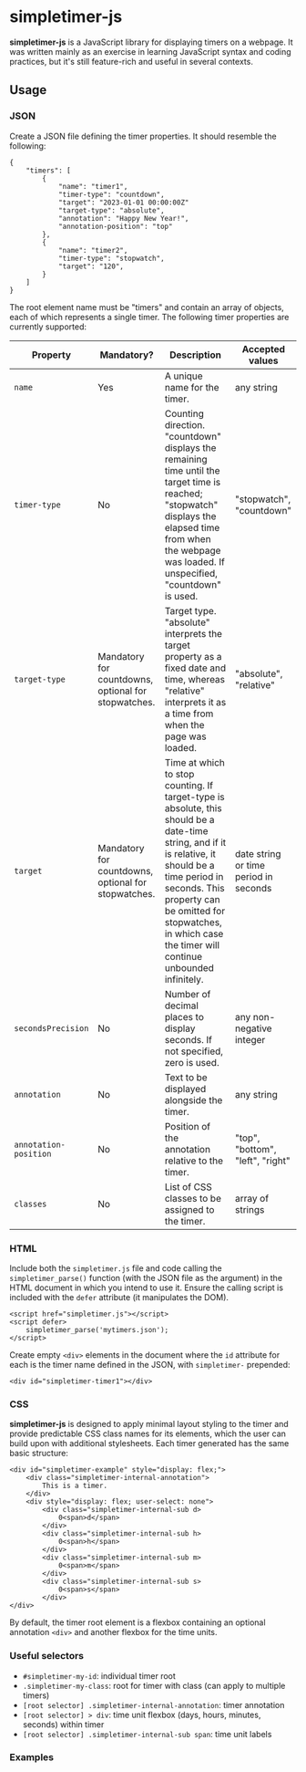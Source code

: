 # simpletimer-js

**simpletimer-js** is a JavaScript library for displaying timers on a webpage. It was written mainly as an exercise in learning JavaScript syntax and coding practices, but it's still feature-rich and useful in several contexts.

## Usage

### JSON
Create a JSON file defining the timer properties. It should resemble the following:

    {
        "timers": [
            {
                "name": "timer1",
                "timer-type": "countdown",
                "target": "2023-01-01 00:00:00Z"
                "target-type": "absolute",
                "annotation": "Happy New Year!",
                "annotation-position": "top"
            },
            {
                "name": "timer2",
                "timer-type": "stopwatch",
                "target": "120",
            }
        ]
    }

The root element name must be "timers" and contain an array of objects, each of which represents a single timer. The following timer properties are currently supported:

| Property | Mandatory? | Description | Accepted values |
|---|---|---|---|
| ```name``` | Yes | A unique name for the timer. | any string |
| ```timer-type``` | No | Counting direction. "countdown" displays the remaining time until the target time is reached; "stopwatch" displays the elapsed time from when the webpage was loaded. If unspecified, "countdown" is used. | "stopwatch", "countdown" |
| ```target-type``` | Mandatory for countdowns, optional for stopwatches. | Target type. "absolute" interprets the target property as a fixed date and time, whereas "relative" interprets it as a time from when the page was loaded. | "absolute", "relative" |
| ```target``` | Mandatory for countdowns, optional for stopwatches. | Time at which to stop counting. If target-type is absolute, this should be a date-time string, and if it is relative, it should be a time period in seconds. This property can be omitted for stopwatches, in which case the timer will continue unbounded infinitely. | date string or time period in seconds |
| ```secondsPrecision``` | No | Number of decimal places to display seconds. If not specified, zero is used. | any non-negative integer |
| ```annotation``` | No | Text to be displayed alongside the timer. | any string |
| ```annotation-position``` | No | Position of the annotation relative to the timer. | "top", "bottom", "left", "right" |
| ```classes``` | No | List of CSS classes to be assigned to the timer. | array of strings |

### HTML
Include both the <code>simpletimer.js</code> file and code calling the <code>simpletimer_parse()</code> function (with the JSON file as the argument) in the HTML document in which you intend to use it. Ensure the calling script is included with the <code>defer</code> attribute (it manipulates the DOM).

    <script href="simpletimer.js"></script>
    <script defer>
        simpletimer_parse('mytimers.json');
    </script>

Create empty <code>\<div></code> elements in the document where the <code>id</code> attribute for each is the timer name defined in the JSON, with <code>simpletimer-</code> prepended:

    <div id="simpletimer-timer1"></div>

### CSS
**simpletimer-js** is designed to apply minimal layout styling to the timer and provide predictable CSS class names for its elements, which the user can build upon with additional stylesheets. Each timer generated has the same basic structure:

    <div id="simpletimer-example" style="display: flex;">
        <div class="simpletimer-internal-annotation">
            This is a timer.
        </div>
        <div style="display: flex; user-select: none">
            <div class="simpletimer-internal-sub d>
                0<span>d</span>
            </div> 
            <div class="simpletimer-internal-sub h>
                0<span>h</span>
            </div>
            <div class="simpletimer-internal-sub m>
                0<span>m</span>
            </div>
            <div class="simpletimer-internal-sub s>
                0<span>s</span>
            </div>   
    </div>
    
By default, the timer root element is a flexbox containing an optional annotation <code>\<div></code> and another flexbox for the time units.

### Useful selectors
 - <code>#simpletimer-my-id</code>: individual timer root
 - <code>.simpletimer-my-class</code>: root for timer with class (can apply to multiple timers)
 - <code>[root selector] .simpletimer-internal-annotation</code>: timer annotation
 - <code>[root selector] > div</code>: time unit flexbox (days, hours, minutes, seconds) within timer
 - <code>[root selector] .simpletimer-internal-sub span</code>: time unit labels

### Examples
